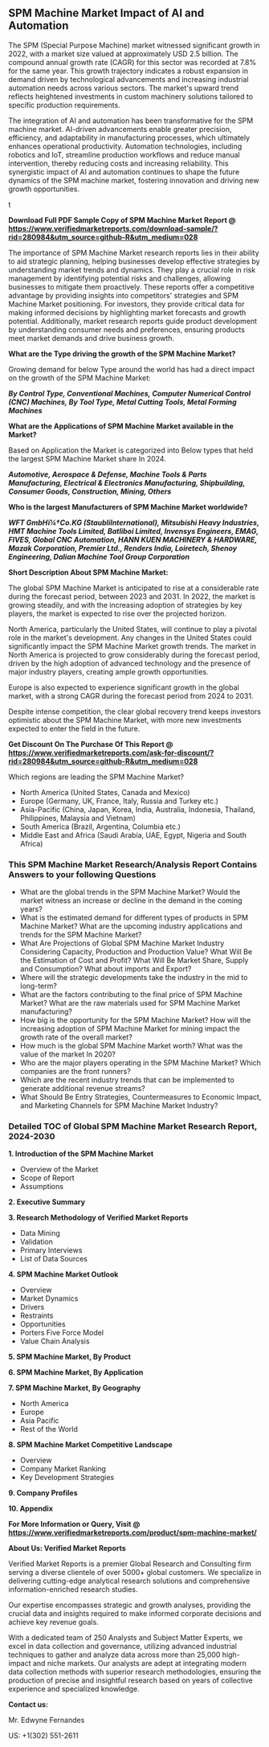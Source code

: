 <h2>SPM Machine Market Impact of AI and Automation</h2><p>The SPM (Special Purpose Machine) market witnessed significant growth in 2022, with a market size valued at approximately USD 2.5 billion. The compound annual growth rate (CAGR) for this sector was recorded at 7.8% for the same year. This growth trajectory indicates a robust expansion in demand driven by technological advancements and increasing industrial automation needs across various sectors. The market's upward trend reflects heightened investments in custom machinery solutions tailored to specific production requirements.</p><p>The integration of AI and automation has been transformative for the SPM machine market. AI-driven advancements enable greater precision, efficiency, and adaptability in manufacturing processes, which ultimately enhances operational productivity. Automation technologies, including robotics and IoT, streamline production workflows and reduce manual intervention, thereby reducing costs and increasing reliability. This synergistic impact of AI and automation continues to shape the future dynamics of the SPM machine market, fostering innovation and driving new growth opportunities.</p>t</p><p id="" class=""><strong>Download Full PDF Sample Copy of SPM Machine Market Report @ <a href="https://www.verifiedmarketreports.com/download-sample/?rid=280984&utm_source=github-R&utm_medium=028" target="_blank">https://www.verifiedmarketreports.com/download-sample/?rid=280984&utm_source=github-R&utm_medium=028</a></strong></p><p>The importance of&nbsp;SPM Machine Market research reports lies in their ability to aid strategic planning, helping businesses develop effective strategies by understanding market trends and dynamics. They play a crucial role in risk management by identifying potential risks and challenges, allowing businesses to mitigate them proactively. These reports offer a competitive advantage by providing insights into competitors' strategies and SPM Machine Market positioning. For investors, they provide critical data for making informed decisions by highlighting market forecasts and growth potential. Additionally, market research reports guide product development by understanding consumer needs and preferences, ensuring products meet market demands and drive business growth.</p><p><strong>What are the&nbsp;Type driving the growth of the SPM Machine Market?</strong></p><p id="" class="">Growing demand for below Type around the world has had a direct impact on the growth of the SPM Machine Market:</p><em><strong>By Control Type, Conventional Machines, Computer Numerical Control (CNC) Machines, By Tool Type, Metal Cutting Tools, Metal Forming Machines</strong></em></p><strong>What are the&nbsp;Applications&nbsp;of SPM Machine Market available in the Market?</strong></p><p id="" class="">Based on Application the Market is categorized into Below types that held the largest SPM Machine Market share In 2024.</p><em><strong>Automotive, Aerospace & Defense, Machine Tools & Parts Manufacturing, Electrical & Electronics Manufacturing, Shipbuilding, Consumer Goods, Construction, Mining, Others</strong></em></p><strong>Who is the largest Manufacturers of SPM Machine Market worldwide?</strong></p><p><em><strong>WFT GmbHï¼†Co.KG (StaubliInternational), Mitsubishi Heavy Industries, HMT Machine Tools Limited, Batliboi Limited, Invensys Engineers, EMAG, FIVES, Global CNC Automation, HANN KUEN MACHINERY & HARDWARE, Mazak Corporation, Premier Ltd., Renders India, Loiretech, Shenoy Engineering, Dalian Machine Tool Group Corporation</strong></em></p><p id="" class=""><strong>Short Description About SPM Machine Market:</strong></p><p>The global SPM Machine Market is anticipated to rise at a considerable rate during the forecast period, between 2023 and 2031. In 2022, the market is growing steadily, and with the increasing adoption of strategies by key players, the market is expected to rise over the projected horizon.</p><p>North America, particularly the United States, will continue to play a pivotal role in the market's development. Any changes in the United States could significantly impact the SPM Machine Market growth trends. The market in North America is projected to grow considerably during the forecast period, driven by the high adoption of advanced technology and the presence of major industry players, creating ample growth opportunities.</p><p>Europe is also expected to experience significant growth in the global market, with a strong CAGR during the forecast period from 2024 to 2031.</p><p>Despite intense competition, the clear global recovery trend keeps investors optimistic about the SPM Machine Market, with more new investments expected to enter the field in the future.</p><p id="" class=""><strong>Get Discount On The Purchase Of This Report @ <a href="https://www.verifiedmarketreports.com/ask-for-discount/?rid=280984&utm_source=github-R&utm_medium=028" target="_blank">https://www.verifiedmarketreports.com/ask-for-discount/?rid=280984&utm_source=github-R&utm_medium=028</a></strong></p>Which regions are leading the SPM Machine Market?</p><ul><li>North America (United States, Canada and Mexico)</li><li>Europe (Germany, UK, France, Italy, Russia and Turkey etc.)</li><li>Asia-Pacific (China, Japan, Korea, India, Australia, Indonesia, Thailand, Philippines, Malaysia and Vietnam)</li><li>South America (Brazil, Argentina, Columbia etc.)</li><li>Middle East and Africa (Saudi Arabia, UAE, Egypt, Nigeria and South Africa)</li></ul><h3 id="" class="">This SPM Machine Market Research/Analysis Report Contains Answers to your following Questions</h3><ul><li>What are the global trends in the SPM Machine Market? Would the market witness an increase or decline in the demand in the coming years?</li><li>What is the estimated demand for different types of products in SPM Machine Market? What are the upcoming industry applications and trends for the SPM Machine Market?</li><li>What Are Projections of Global SPM Machine Market Industry Considering Capacity, Production and Production Value? What Will Be the Estimation of Cost and Profit? What Will Be Market Share, Supply and Consumption? What about imports and Export?</li><li>Where will the strategic developments take the industry in the mid to long-term?</li><li>What are the factors contributing to the final price of SPM Machine Market? What are the raw materials used for SPM Machine Market manufacturing?</li><li>How big is the opportunity for the SPM Machine Market? How will the increasing adoption of SPM Machine Market for mining impact the growth rate of the overall market?</li><li>How much is the global SPM Machine Market worth? What was the value of the market In 2020?</li><li>Who are the major players operating in the SPM Machine Market? Which companies are the front runners?</li><li>Which are the recent industry trends that can be implemented to generate additional revenue streams?</li><li>What Should Be Entry Strategies, Countermeasures to Economic Impact, and Marketing Channels for SPM Machine Market Industry?</li></ul><h3 id="" class="">Detailed TOC of Global SPM Machine Market Research Report, 2024-2030</h3><p id="" class=""><strong>1. Introduction of the SPM Machine Market</strong></p><ul><li>Overview of the Market</li><li>Scope of Report</li><li>Assumptions</li></ul><p id="" class=""><strong>2. Executive Summary</strong></p><p id="" class=""><strong>3. Research Methodology of Verified Market Reports</strong></p><ul><li>Data Mining</li><li>Validation</li><li>Primary Interviews</li><li>List of Data Sources</li></ul><p id="" class=""><strong>4. SPM Machine Market Outlook</strong></p><ul><li>Overview</li><li>Market Dynamics</li><li>Drivers</li><li>Restraints</li><li>Opportunities</li><li>Porters Five Force Model</li><li>Value Chain Analysis</li></ul><p id="" class=""><strong>5. SPM Machine Market, By Product</strong></p><p id="" class=""><strong>6. SPM Machine Market, By Application</strong></p><p id="" class=""><strong>7. SPM Machine Market, By Geography</strong></p><ul><li>North America</li><li>Europe</li><li>Asia Pacific</li><li>Rest of the World</li></ul><p id="" class=""><strong>8. SPM Machine Market Competitive Landscape</strong></p><ul><li>Overview</li><li>Company Market Ranking</li><li>Key Development Strategies</li></ul><p id="" class=""><strong>9. Company Profiles</strong></p><p id="" class=""><strong>10. Appendix</strong></p><p id="" class=""><strong>For More Information or Query, Visit @ <a href="https://www.verifiedmarketreports.com/product/spm-machine-market/" target="_blank">https://www.verifiedmarketreports.com/product/spm-machine-market/</a></strong></p><p id="" class=""><strong>About Us: Verified Market Reports</strong></p><p id="" class="">Verified Market Reports is a premier Global Research and Consulting firm serving a diverse clientele of over 5000+ global customers. We specialize in delivering cutting-edge analytical research solutions and comprehensive information-enriched research studies.</p><p id="" class="">Our expertise encompasses strategic and growth analyses, providing the crucial data and insights required to make informed corporate decisions and achieve key revenue goals.</p><p id="" class="">With a dedicated team of 250 Analysts and Subject Matter Experts, we excel in data collection and governance, utilizing advanced industrial techniques to gather and analyze data across more than 25,000 high-impact and niche markets. Our analysts are adept at integrating modern data collection methods with superior research methodologies, ensuring the production of precise and insightful research based on years of collective experience and specialized knowledge.</p><p id="" class=""><strong>Contact us:</strong></p><p id="" class="">Mr. Edwyne Fernandes</p><p id="" class="">US: +1(302) 551-2611</p>